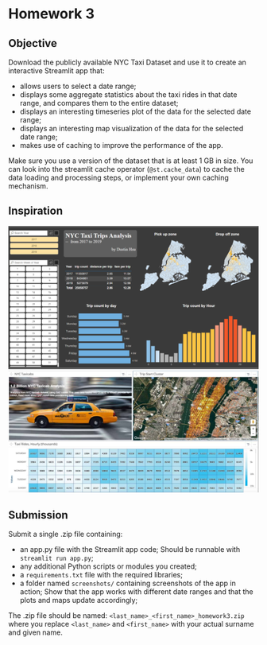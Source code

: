 # Homework 3

## Objective

Download the publicly available NYC Taxi Dataset and use it to create an interactive Streamlit app that:
- allows users to select a date range;
- displays some aggregate statistics about the taxi rides in that date range, and compares them to the entire dataset;
- displays an interesting timeseries plot of the data for the selected date range;
- displays an interesting map visualization of the data for the selected date range;
- makes use of caching to improve the performance of the app.

Make sure you use a version of the dataset that is at least 1 GB in size. You can look into the streamlit cache operator (`@st.cache_data`) to cache the data loading and processing steps, or implement your own caching mechanism.


## Inspiration
![Dashboard by Dustin Hsu](nyc_taxi_analysis.png)
![Calendar Heatmap by Knowi Team](nyc_taxi_calendar_view.png)


## Submission
Submit a single .zip file containing:
- an app.py file with the Streamlit app code; Should be runnable with `streamlit run app.py`;
- any additional Python scripts or modules you created;
- a `requirements.txt` file with the required libraries;
- a folder named `screenshots/` containing screenshots of the app in action; Show that the app works with different date ranges and that the plots and maps update accordingly;


The .zip file should be named:
`<last_name>_<first_name>_homework3.zip`
where you replace `<last_name>` and `<first_name>` with your actual surname and given name.
